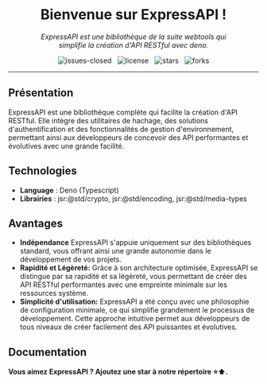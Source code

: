 <h1 align="center">Bienvenue sur ExpressAPI !</h1>

<p align="center">
    <em>
        ExpressAPI est une bibliothèque de la suite webtools qui<br>
        simplifie la création d'API RESTful avec deno.
    </em>
</p>

<p align="center">
    <img src="https://img.shields.io/github/issues-closed/8borane8/webtools-expressapi.svg" alt="issues-closed" />
    &nbsp;
    <img src="https://img.shields.io/github/license/8borane8/webtools-expressapi.svg" alt="license" />
    &nbsp;
    <img src="https://img.shields.io/github/stars/8borane8/webtools-expressapi.svg" alt="stars" />
    &nbsp;
    <img src="https://img.shields.io/github/forks/8borane8/webtools-expressapi.svg" alt="forks" />
</p>

<hr>

## Présentation

ExpressAPI est une bibliothèque complète qui facilite la création d'API RESTful.
Elle intègre des utilitaires de hachage, des solutions d'authentification et des
fonctionnalités de gestion d'environnement, permettant ainsi aux développeurs de
concevoir des API performantes et évolutives avec une grande facilité.

## Technologies

- **Language** : Deno (Typescript)
- **Librairies** : jsr:@std/crypto, jsr:@std/encoding, jsr:@std/media-types

## Avantages

- **Indépendance** ExpressAPI s'appuie uniquement sur des bibliothèques
  standard, vous offrant ainsi une grande autonomie dans le développement de vos
  projets.
- **Rapidité et Légèreté:** Grâce à son architecture optimisée, ExpressAPI se
  distingue par sa rapidité et sa légèreté, vous permettant de créer des API
  RESTful performantes avec une empreinte minimale sur les ressources système.
- **Simplicité d'utilisation:** ExpressAPI a été conçu avec une philosophie de
  configuration minimale, ce qui simplifie grandement le processus de
  développement. Cette approche intuitive permet aux développeurs de tous
  niveaux de créer facilement des API puissantes et évolutives.

## Documentation

**Vous aimez ExpressAPI ? Ajoutez une star à notre répertoire
:star::arrow_up:.**

